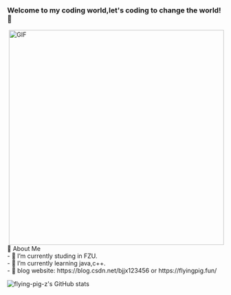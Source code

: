 ### Welcome to my coding world,let's coding to change the world! 👋

​​
<img align="right" alt="GIF" src="https://img-blog.csdnimg.cn/6457d2adace04ae784f9b05a0e2bb4b2.gif" width="500px" />



<br />
<br />
<br />
<!-- 关于我 -->
🎉 About Me
<br />
- 🔭 I’m currently studing in FZU.<br />
- 🌱 I’m currently learning java,c++.<br />
- 🌱 blog website: https://blog.csdn.net/bjjx123456 or https://flyingpig.fun/

![flying-pig-z's GitHub stats](https://github-readme-stats.vercel.app/api?username=flying-pig-z)



